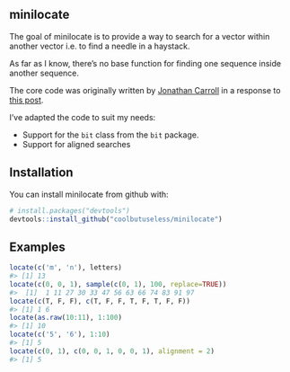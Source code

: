 <!-- README.md is generated from README.Rmd. Please edit that file -->

## minilocate

The goal of minilocate is to provide a way to search for a vector within
another vector i.e. to find a needle in a haystack.

As far as I know, there’s no base function for finding one sequence
inside another sequence.

The core code was originally written by [Jonathan
Carroll](https://twitter.com/carroll_jono) in a response to [this
post](https://coolbutuseless.github.io/2018/04/03/finding-a-length-n-needle-in-a-haystack/).

I’ve adapted the code to suit my needs:

  - Support for the `bit` class from the `bit` package.
  - Support for aligned searches

## Installation

You can install minilocate from github with:

``` r
# install.packages("devtools")
devtools::install_github("coolbutuseless/minilocate")
```

## Examples

``` r
locate(c('m', 'n'), letters)
#> [1] 13
locate(c(0, 0, 1), sample(c(0, 1), 100, replace=TRUE))
#>  [1]  1 11 27 30 33 47 56 63 66 74 83 91 97
locate(c(T, F, F), c(T, F, F, T, F, T, F, F))
#> [1] 1 6
locate(as.raw(10:11), 1:100)
#> [1] 10
locate(c('5', '6'), 1:10)
#> [1] 5
locate(c(0, 1), c(0, 0, 1, 0, 0, 1), alignment = 2)
#> [1] 5
```
